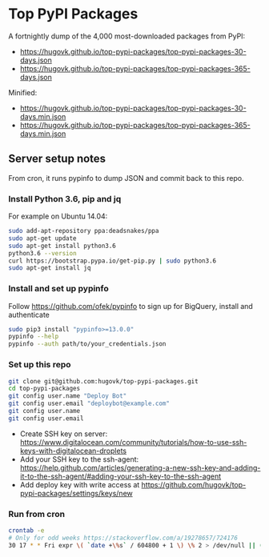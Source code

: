 # Top PyPI Packages

A fortnightly dump of the 4,000 most-downloaded packages from PyPI:

* https://hugovk.github.io/top-pypi-packages/top-pypi-packages-30-days.json
* https://hugovk.github.io/top-pypi-packages/top-pypi-packages-365-days.json

Minified:

* https://hugovk.github.io/top-pypi-packages/top-pypi-packages-30-days.min.json
* https://hugovk.github.io/top-pypi-packages/top-pypi-packages-365-days.min.json

## Server setup notes

From cron, it runs pypinfo to dump JSON and commit back to this repo.

### Install Python 3.6, pip and jq

For example on Ubuntu 14.04:

```bash
sudo add-apt-repository ppa:deadsnakes/ppa
sudo apt-get update
sudo apt-get install python3.6
python3.6 --version
curl https://bootstrap.pypa.io/get-pip.py | sudo python3.6
sudo apt-get install jq
```

### Install and set up pypinfo

Follow https://github.com/ofek/pypinfo to sign up for BigQuery, install and authenticate

```bash
sudo pip3 install "pypinfo>=13.0.0"
pypinfo --help
pypinfo --auth path/to/your_credentials.json
```

### Set up this repo

```bash
git clone git@github.com:hugovk/top-pypi-packages.git
cd top-pypi-packages
git config user.name "Deploy Bot"
git config user.email "deploybot@example.com"
git config user.name
git config user.email
```

* Create SSH key on server: https://www.digitalocean.com/community/tutorials/how-to-use-ssh-keys-with-digitalocean-droplets
* Add your SSH key to the ssh-agent:
https://help.github.com/articles/generating-a-new-ssh-key-and-adding-it-to-the-ssh-agent/#adding-your-ssh-key-to-the-ssh-agent
* Add deploy key with write access at https://github.com/hugovk/top-pypi-packages/settings/keys/new


### Run from cron

```bash
crontab -e
# Only for odd weeks https://stackoverflow.com/a/19278657/724176
30 17 * * Fri expr \( `date +\%s` / 604800 + 1 \) \% 2 > /dev/null || ( eval "$(ssh-agent -s)"; ssh-add ~/.ssh/id_rsa-top-pypi-packages; /home/botuser/github/top-pypi-packages/top-pypi-packages.sh ) > /tmp/top-pypi-packages.log 2>&1
```
